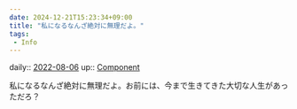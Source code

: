 ```yaml
---
date: 2024-12-21T15:23:34+09:00
title: "私になるなんざ絶対に無理だよ。"
tags:
 - Info
---
```


daily:: [2022-08-06](Daily_Note/2022-08-06.md)
up:: [Component](../Bar/Novel/Chaos/Component.md)

私になるなんざ絶対に無理だよ。お前には、今まで生きてきた大切な人生があっただろ？